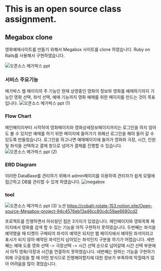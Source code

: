 # This is an open source class assignment.
## Megabox clone
영화예매사이트를 만들기 위해서 Megabox 사이트를 clone 하였습니다.
Ruby on Rails를 사용해서 구현하였습니다.

![오픈소스 메가박스 ppt](https://user-images.githubusercontent.com/71208129/206074853-e36d4cbc-5b67-4e20-88df-f51d749b0099.jpg)
### 서비스 주요기능
메가박스 웹 페이지의 주 기능인 현재 상영중인 영화의 정보와 영화를 예매하기까지 기능인 영화 선택, 좌석 선택, 예매 기능까지 영화 예매를 위한 페이지를 만드는 것이 목표입니다.
![오픈소스 메가박스 ppt (1)](https://user-images.githubusercontent.com/71208129/206074940-affc0907-efa8-42fe-a1e4-9934270d13d0.jpg)
### Flow Chart
메인페이지부터 시작하여 영화페이지와 영화상세정보페이지까지는 로그인을 하지 않아도 볼 수 있지만 예매를 하기 위한 페이지에 들어가기 위해선 로그인을 해야 들어 갈 수있도록 만들었습니다. 로그인을 하고나면 예매페이지에 들어가 영화와 극장, 시간, 인원 및 좌석을 선택하고 결제 창으로 넘어가 결제를 진행할 수 있습니다.
![오픈소스 메가박스 ppt (2)](https://user-images.githubusercontent.com/71208129/206075002-a588276a-0d16-4d7d-a703-3f331e3b7e33.jpg)
### ERD Diagram 
이러한 DataBase를 관리하기 위해서 admin페이지를 이용하여 관리자가 쉽게 모델에 접근하고 DB를 관리할 수 있게 하였습니다.
![megabox](https://user-images.githubusercontent.com/71208129/202840775-86346b52-46f4-49c6-a4f8-8377797645c0.png)
### tool
![오픈소스 메가박스 ppt (3)](https://user-images.githubusercontent.com/71208129/206075089-b7958f97-82cf-4367-a405-24f61ff983da.jpg)
노션 https://cobalt-rotate-153.notion.site/Open-source-Megabox-project-94c4576eb13a46cc80cdc59ae6680cd2

프로젝트를 진행하면서 아쉬웠던 점은 3가지가 있었습니다.
메인페이지와 영화목록 페이지에서 영화를 검색 할 수 있는 기능을 아직 구현하지 못하였습니다.
두번째는 좌석을 예약했을 때 티켓이 구매되어 좌석이 예약은 되지만 웹 페이지에서 예약된 좌석이라고 표시가 되지 않아 예약된 좌석인지 남아있는 좌석인지 구분을 하기가 어렵습니다.
세번째는 예매 도중 영화 선택 -> 극장선택 -> 시간 선택 순으로 넘어갈때 시간 선택 부분에서 아직 영화/극장과 시간을 연결하지 못하였습니다.
네번째는 원하는 기능을 구현하기 위해 구글링을 할 때 어떤 방식으로 진행해야할지에 대한 정보가 부족하여 막힐때가 많아 어려움을 많이 겪었습니다.


